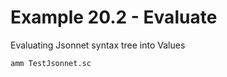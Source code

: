 # Example 20.2 - Evaluate
Evaluating Jsonnet syntax tree into Values

```bash
amm TestJsonnet.sc
```
